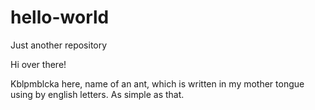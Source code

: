 # hello-world
Just another repository

Hi over there!

Kblpmblcka here, name of an ant, which is written in my mother tongue using by english letters. 
As simple as that.
